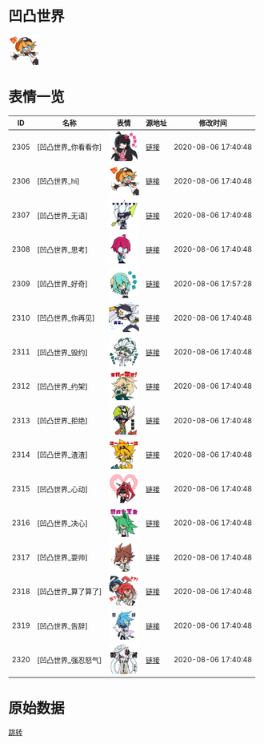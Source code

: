 # 凹凸世界

<img src="./cover.png" height="60" alt="cover" />

# 表情一览

|ID|名称|表情|源地址|修改时间|
|----|----|----|----|----|
|2305|[凹凸世界_你看看你]|<img src="./pic/002305_%5B凹凸世界_你看看你%5D.png" height="60" alt="你看看你"/>|[链接](http://i0.hdslb.com/bfs/emote/0744b0d90986537934305d19447fd4ddfb877994.png)|2020-08-06 17:40:48|
|2306|[凹凸世界_hi]|<img src="./pic/002306_%5B凹凸世界_hi%5D.png" height="60" alt="hi"/>|[链接](http://i0.hdslb.com/bfs/emote/023bf3b1f2ffbc5c40e93444c4282aeeb8dcffbd.png)|2020-08-06 17:40:48|
|2307|[凹凸世界_无语]|<img src="./pic/002307_%5B凹凸世界_无语%5D.png" height="60" alt="无语"/>|[链接](http://i0.hdslb.com/bfs/emote/99b6a029aadd9b12f435460f6dbaf69b9d06f421.png)|2020-08-06 17:40:48|
|2308|[凹凸世界_思考]|<img src="./pic/002308_%5B凹凸世界_思考%5D.png" height="60" alt="思考"/>|[链接](http://i0.hdslb.com/bfs/emote/69c2b6bc521abcb416d3de50ff89da942e99d40d.png)|2020-08-06 17:40:48|
|2309|[凹凸世界_好奇]|<img src="./pic/002309_%5B凹凸世界_好奇%5D.png" height="60" alt="好奇"/>|[链接](http://i0.hdslb.com/bfs/emote/ad01c7605a28906ce54c9175e25055727f65139c.png)|2020-08-06 17:57:28|
|2310|[凹凸世界_你再见]|<img src="./pic/002310_%5B凹凸世界_你再见%5D.png" height="60" alt="你再见"/>|[链接](http://i0.hdslb.com/bfs/emote/a3a1fd56299b06ca3a87e1826cdcccad8b65bf59.png)|2020-08-06 17:40:48|
|2311|[凹凸世界_毁约]|<img src="./pic/002311_%5B凹凸世界_毁约%5D.png" height="60" alt="毁约"/>|[链接](http://i0.hdslb.com/bfs/emote/078214f4a0469fec4c39c9c5511adea1b56ca0f4.png)|2020-08-06 17:40:48|
|2312|[凹凸世界_约架]|<img src="./pic/002312_%5B凹凸世界_约架%5D.png" height="60" alt="约架"/>|[链接](http://i0.hdslb.com/bfs/emote/78f0a01c5896c977f07af75c3865ea6a9df48191.png)|2020-08-06 17:40:48|
|2313|[凹凸世界_拒绝]|<img src="./pic/002313_%5B凹凸世界_拒绝%5D.png" height="60" alt="拒绝"/>|[链接](http://i0.hdslb.com/bfs/emote/2f89fd5dcf2b38ba0165b8c1a78136e0546eb5ef.png)|2020-08-06 17:40:48|
|2314|[凹凸世界_渣渣]|<img src="./pic/002314_%5B凹凸世界_渣渣%5D.png" height="60" alt="渣渣"/>|[链接](http://i0.hdslb.com/bfs/emote/95735a5f7d2662236e74c0c2e1c35f6ccf821339.png)|2020-08-06 17:40:48|
|2315|[凹凸世界_心动]|<img src="./pic/002315_%5B凹凸世界_心动%5D.png" height="60" alt="心动"/>|[链接](http://i0.hdslb.com/bfs/emote/e6e560ba6c9d4a14dea67668abb6cd13b62ccb49.png)|2020-08-06 17:40:48|
|2316|[凹凸世界_决心]|<img src="./pic/002316_%5B凹凸世界_决心%5D.png" height="60" alt="决心"/>|[链接](http://i0.hdslb.com/bfs/emote/a909e59602760de85c22c13449b53691087f88a1.png)|2020-08-06 17:40:48|
|2317|[凹凸世界_耍帅]|<img src="./pic/002317_%5B凹凸世界_耍帅%5D.png" height="60" alt="耍帅"/>|[链接](http://i0.hdslb.com/bfs/emote/3e140121b2ac2ac6e26e76ed4d849256c7bc5aff.png)|2020-08-06 17:40:48|
|2318|[凹凸世界_算了算了]|<img src="./pic/002318_%5B凹凸世界_算了算了%5D.png" height="60" alt="算了算了"/>|[链接](http://i0.hdslb.com/bfs/emote/b6e8d5383ed9d726d4af231d53d0bcf88ff9dd65.png)|2020-08-06 17:40:48|
|2319|[凹凸世界_告辞]|<img src="./pic/002319_%5B凹凸世界_告辞%5D.png" height="60" alt="告辞"/>|[链接](http://i0.hdslb.com/bfs/emote/9edab012cb868a881e809bf9d71f8a533c2596aa.png)|2020-08-06 17:40:48|
|2320|[凹凸世界_强忍怒气]|<img src="./pic/002320_%5B凹凸世界_强忍怒气%5D.png" height="60" alt="强忍怒气"/>|[链接](http://i0.hdslb.com/bfs/emote/07ddf500067da6d41d8678d866dd8d69f468a400.png)|2020-08-06 17:40:48|

# 原始数据

[跳转](./raw.json)

